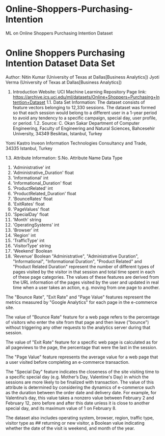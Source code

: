 # Online-Shoppers-Purchasing-Intention
ML on Online Shoppers Purchasing Intention Dataset

Online Shoppers Purchasing Intention Dataset Data Set
====================================================================================

Author: 
Nitin Kumar (University of Texas at Dallas[Business Analytics])
Jyoti Verma (University of Texas at Dallas[Business Analytics])

1. Introduction
Website: UCI Machine Learning Repository
Page link: https://archive.ics.uci.edu/ml/datasets/Online+Shoppers+Purchasing+Intention+Dataset
1.1. Data Set Information:
The dataset consists of feature vectors belonging to 12,330 sessions. The dataset was formed so that each session would belong to a different user in a 1-year period to avoid any tendency to a specific campaign, special day, user profile, or period.
1.2. Source:
C. Okan Sakar Department of Computer Engineering, Faculty of Engineering and Natural Sciences, Bahcesehir University, 34349 Besiktas, Istanbul, Turkey

Yomi Kastro Inveon Information Technologies Consultancy and Trade, 34335 Istanbul, Turkey

1.3. Attribute Information:
S.No.	Attribute Name	Data Type
1.	'Administrative'			int
2.	'Administrative_Duration'	float
3.	'Informational'				int
4.	'Informational_Duration'	float
5.	'ProductRelated'			int
6.	'ProductRelated_Duration'	float
7.	'BounceRates'				float
8.	'ExitRates'					float
9.	'PageValues'				float
10.	'SpecialDay'				float
11.	'Month'						string
12.	'OperatingSystems'			int
13.	'Browser'					int
14.	'Region'					int
15.	'TrafficType'				int
16.	'VisitorType'				string
17.	'Weekend'					Boolean
18.	'Revenue'					Boolean
"Administrative", "Administrative Duration", "Informational", "Informational Duration", "Product Related" and "Product Related Duration" represent the number of different types of pages visited by the visitor in that session and total time spent in each of these page categories. The values of these features are derived from the URL information of the pages visited by the user and updated in real time when a user takes an action, e.g. moving from one page to another.

The "Bounce Rate", "Exit Rate" and "Page Value" features represent the metrics measured by "Google Analytics" for each page in the e-commerce site.

The value of "Bounce Rate" feature for a web page refers to the percentage of visitors who enter the site from that page and then leave ("bounce") without triggering any other requests to the analytics server during that session.

The value of "Exit Rate" feature for a specific web page is calculated as for all pageviews to the page, the percentage that were the last in the session.

The "Page Value" feature represents the average value for a web page that a user visited before completing an e-commerce transaction.

The "Special Day" feature indicates the closeness of the site visiting time to a specific special day (e.g. Mother’s Day, Valentine's Day) in which the sessions are more likely to be finalized with transaction. The value of this attribute is determined by considering the dynamics of e-commerce such as the duration between the order date and delivery date. For example, for Valentina’s day, this value takes a nonzero value between February 2 and February 12, zero before and after this date unless it is close to another special day, and its maximum value of 1 on February 8.

The dataset also includes operating system, browser, region, traffic type, visitor type as ## returning or new visitor, a Boolean value indicating whether the date of the visit is weekend, and month of the year.
